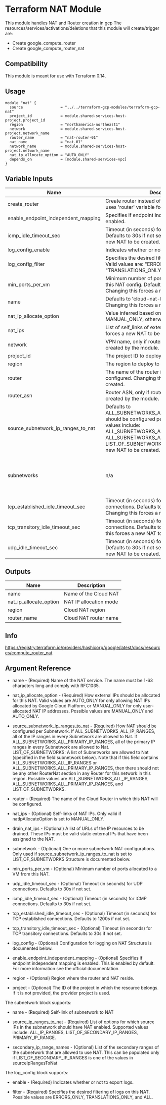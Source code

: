 # Terraform NAT Module

This module handles NAT and Router creation in gcp
The resources/services/activations/deletions that this module will create/trigger are:
- Create google_compute_router
- Create google_compute_router_nat

## Compatibility

This module is meant for use with Terraform 0.14.


## Usage

```hcl
module "nat" {
  source                 = "../../terraform-gcp-modules/terraform-gcp-nat"
  project_id             = module.shared-services-host-project.project_id
  region                 = "northamerica-northeast1"
  network                = module.shared-services-host-project.network_name
  router_name            = "nat-router-01"
  nat_name               = "nat-01"
  network_name           = module.shared-services-host-project.network_name
  nat_ip_allocate_option = "AUTO_ONLY"
  depends_on             = [module.shared-services-vpc]
}
```

## Variable Inputs

| Name | Description | Type | Default | Required |
|------|-------------|------|---------|:--------:|
| create\_router | Create router instead of using an existing one, uses 'router' variable for new resource name. | `bool` | `false` | no |
| enable\_endpoint\_independent\_mapping | Specifies if endpoint independent mapping is enabled. | `bool` | `null` | no |
| icmp\_idle\_timeout\_sec | Timeout (in seconds) for ICMP connections. Defaults to 30s if not set. Changing this forces a new NAT to be created. | `string` | `"30"` | no |
| log\_config\_enable | Indicates whether or not to export logs | `bool` | `false` | no |
| log\_config\_filter | Specifies the desired filtering of logs on this NAT. Valid values are: "ERRORS\_ONLY", "TRANSLATIONS\_ONLY", "ALL" | `string` | `"ALL"` | no |
| min\_ports\_per\_vm | Minimum number of ports allocated to a VM from this NAT config. Defaults to 64 if not set. Changing this forces a new NAT to be created. | `string` | `"64"` | no |
| name | Defaults to 'cloud-nat-RANDOM\_SUFFIX'. Changing this forces a new NAT to be created. | `string` | `""` | no |
| nat\_ip\_allocate\_option | Value inferred based on nat\_ips. If present set to MANUAL\_ONLY, otherwise AUTO\_ONLY. | `string` | `"false"` | no |
| nat\_ips | List of self\_links of external IPs. Changing this forces a new NAT to be created. | `list(string)` | `[]` | no |
| network | VPN name, only if router is not passed in and is created by the module. | `string` | `""` | no |
| project\_id | The project ID to deploy to | `any` | n/a | yes |
| region | The region to deploy to | `any` | n/a | yes |
| router | The name of the router in which this NAT will be configured. Changing this forces a new NAT to be created. | `any` | n/a | yes |
| router\_asn | Router ASN, only if router is not passed in and is created by the module. | `string` | `"64514"` | no |
| source\_subnetwork\_ip\_ranges\_to\_nat | Defaults to ALL\_SUBNETWORKS\_ALL\_IP\_RANGES. How NAT should be configured per Subnetwork. Valid values include: ALL\_SUBNETWORKS\_ALL\_IP\_RANGES, ALL\_SUBNETWORKS\_ALL\_PRIMARY\_IP\_RANGES, LIST\_OF\_SUBNETWORKS. Changing this forces a new NAT to be created. | `string` | `"ALL_SUBNETWORKS_ALL_IP_RANGES"` | no |
| subnetworks | n/a | <pre>list(object({<br>    name                     = string,<br>    source_ip_ranges_to_nat  = list(string)<br>    secondary_ip_range_names = list(string)<br>  }))</pre> | `[]` | no |
| tcp\_established\_idle\_timeout\_sec | Timeout (in seconds) for TCP established connections. Defaults to 1200s if not set. Changing this forces a new NAT to be created. | `string` | `"1200"` | no |
| tcp\_transitory\_idle\_timeout\_sec | Timeout (in seconds) for TCP transitory connections. Defaults to 30s if not set. Changing this forces a new NAT to be created. | `string` | `"30"` | no |
| udp\_idle\_timeout\_sec | Timeout (in seconds) for UDP connections. Defaults to 30s if not set. Changing this forces a new NAT to be created. | `string` | `"30"` | no |

## Outputs

| Name | Description |
|------|-------------|
| name | Name of the Cloud NAT |
| nat\_ip\_allocate\_option | NAT IP allocation mode |
| region | Cloud NAT region |
| router\_name | Cloud NAT router name |



## Info

https://registry.terraform.io/providers/hashicorp/google/latest/docs/resources/compute_router_nat

## Argument Reference

- name - (Required) Name of the NAT service. The name must be 1-63 characters long and comply with RFC1035.

- nat_ip_allocate_option - (Required) How external IPs should be allocated for this NAT. Valid values are AUTO_ONLY for only allowing NAT IPs allocated by Google Cloud Platform, or MANUAL_ONLY for only user-allocated NAT IP addresses. Possible values are MANUAL_ONLY and AUTO_ONLY.

- source_subnetwork_ip_ranges_to_nat - (Required) How NAT should be configured per Subnetwork. If ALL_SUBNETWORKS_ALL_IP_RANGES, all of the IP ranges in every Subnetwork are allowed to Nat. If ALL_SUBNETWORKS_ALL_PRIMARY_IP_RANGES, all of the primary IP ranges in every Subnetwork are allowed to Nat. LIST_OF_SUBNETWORKS: A list of Subnetworks are allowed to Nat (specified in the field subnetwork below). Note that if this field contains ALL_SUBNETWORKS_ALL_IP_RANGES or ALL_SUBNETWORKS_ALL_PRIMARY_IP_RANGES, then there should not be any other RouterNat section in any Router for this network in this region. Possible values are ALL_SUBNETWORKS_ALL_IP_RANGES, ALL_SUBNETWORKS_ALL_PRIMARY_IP_RANGES, and LIST_OF_SUBNETWORKS.

- router - (Required) The name of the Cloud Router in which this NAT will be configured.

- nat_ips - (Optional) Self-links of NAT IPs. Only valid if natIpAllocateOption is set to MANUAL_ONLY.

- drain_nat_ips - (Optional) A list of URLs of the IP resources to be drained. These IPs must be valid static external IPs that have been assigned to the NAT.

- subnetwork - (Optional) One or more subnetwork NAT configurations. Only used if source_subnetwork_ip_ranges_to_nat is set to LIST_OF_SUBNETWORKS Structure is documented below.

- min_ports_per_vm - (Optional) Minimum number of ports allocated to a VM from this NAT.

- udp_idle_timeout_sec - (Optional) Timeout (in seconds) for UDP connections. Defaults to 30s if not set.

- icmp_idle_timeout_sec - (Optional) Timeout (in seconds) for ICMP connections. Defaults to 30s if not set.

- tcp_established_idle_timeout_sec - (Optional) Timeout (in seconds) for TCP established connections. Defaults to 1200s if not set.

- tcp_transitory_idle_timeout_sec - (Optional) Timeout (in seconds) for TCP transitory connections. Defaults to 30s if not set.

- log_config - (Optional) Configuration for logging on NAT Structure is documented below.

- enable_endpoint_independent_mapping - (Optional) Specifies if endpoint independent mapping is enabled. This is enabled by default. For more information see the official documentation.

- region - (Optional) Region where the router and NAT reside.

- project - (Optional) The ID of the project in which the resource belongs. If it is not provided, the provider project is used.

The subnetwork block supports:

- name - (Required) Self-link of subnetwork to NAT

- source_ip_ranges_to_nat - (Required) List of options for which source IPs in the subnetwork should have NAT enabled. Supported values include: ALL_IP_RANGES, LIST_OF_SECONDARY_IP_RANGES, PRIMARY_IP_RANGE.

- secondary_ip_range_names - (Optional) List of the secondary ranges of the subnetwork that are allowed to use NAT. This can be populated only if LIST_OF_SECONDARY_IP_RANGES is one of the values in sourceIpRangesToNat

The log_config block supports:

- enable - (Required) Indicates whether or not to export logs.

- filter - (Required) Specifies the desired filtering of logs on this NAT. Possible values are ERRORS_ONLY, TRANSLATIONS_ONLY, and ALL.
